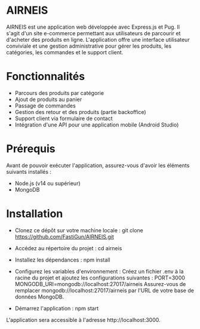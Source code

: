 # AIRNEIS
AIRNEIS est une application web développée avec Express.js et Pug. Il s'agit d'un site e-commerce permettant aux utilisateurs de parcourir et d'acheter des produits en ligne. L'application offre une interface utilisateur conviviale et une gestion administrative pour gérer les produits, les catégories, les commandes et le support client.

# Fonctionnalités
- Parcours des produits par catégorie
- Ajout de produits au panier
- Passage de commandes
- Gestion des retour et des produits (partie backoffice)
- Support client via formulaire de contact
- Intégration d'une API pour une application mobile (Android Studio)

# Prérequis
Avant de pouvoir exécuter l'application, assurez-vous d'avoir les éléments suivants installés :
- Node.js (v14 ou supérieur)
- MongoDB

# Installation
- Clonez ce dépôt sur votre machine locale : git clone https://github.com/FastiGun/AIRNEIS.git
- Accédez au répertoire du projet : cd airneis
- Installez les dépendances : npm install
  
- Configurez les variables d'environnement :
  Créez un fichier .env à la racine du projet et ajoutez les configurations suivantes :
  PORT=3000
  MONGODB_URI=mongodb://localhost:27017/airneis
  Assurez-vous de remplacer mongodb://localhost:27017/airneis par l'URL de votre base de données MongoDB.

- Démarrez l'application : npm start

L'application sera accessible à l'adresse http://localhost:3000.
